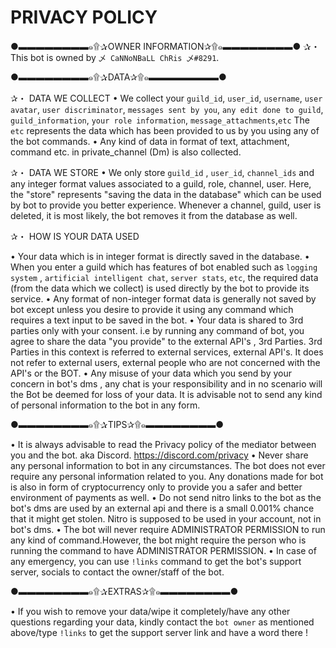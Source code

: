 # PRIVACY POLICY

●▬▬▬▬▬▬▬▬๑۩✰OWNER INFORMATION✰۩๑▬▬▬▬▬▬▬▬●
✰・ This bot is owned by `乄 CaNNoNBaLL ChRis 乄#8291`.

●▬▬▬▬▬▬▬▬๑۩✰DATA✰۩๑▬▬▬▬▬▬▬▬●

✰・ DATA WE COLLECT 
• We collect your `guild_id`, `user_id`, `username`, `user avatar`, `user discriminator`, `messages sent by you`, `any edit done to guild`, `guild_information`, `your role information`, `message_attachments`,`etc`
The `etc` represents the data which has been provided to us by you using any of the bot commands.
• Any kind of data in format of text, attachment, command etc. in private_channel (Dm) is also collected.

✰・ DATA WE STORE
• We only store `guild_id` , `user_id`, `channel_ids` and any integer format values associated to a guild, role, channel, user. 
Here, the "store" represents "saving the data in the database" which can be used by bot to provide you better experience.
Whenever a channel, guild, user is deleted, it is most likely, the bot removes it from the database as well. 

✰・ HOW IS YOUR DATA USED

• Your data which is in integer format is directly saved in the database. 
• When you enter a guild which has features of bot enabled such as `logging system` , `artificial intelligent chat`, `server stats`, `etc`, the required data (from the data which we collect) is used directly by the bot to provide its service. 
• Any format of non-integer format data is generally not saved by bot except unless you desire to provide it using any command which requires a text input to be saved in the bot.
• Your data is shared to 3rd parties only with your consent. i.e by running any command of bot, you agree to share the data "you provide" to the external API's , 3rd Parties.
3rd Parties in this context is referred to external services, external API's. It does not refer to external users, external people who are not concerned with the API's or the BOT.
• Any misuse of your data which you send by your concern in bot's dms , any chat is your responsibility and in no scenario will the Bot be deemed for loss of your data. It is advisable not to send any kind of personal information to the bot in any form.

●▬▬▬▬▬▬▬▬๑۩✰TIPS✰۩๑▬▬▬▬▬▬▬▬●

• It is always advisable to read the Privacy policy of the mediator between you and the bot. aka Discord. https://discord.com/privacy
• Never share any personal information to bot in any circumstances. The bot does not ever require any personal information related to you. Any donations made for bot is also in form of cryptocurrency only to provide you a safer and better environment of payments as well.
• Do not send nitro links to the bot as the bot's dms are used by an external api and there is a small 0.001% chance that it might get stolen. Nitro is supposed to be used in your account, not in bot's dms.
• The bot will never require ADMINISTRATOR PERMISSION to run any kind of command.However, the bot might require the person who is running the command to have ADMINISTRATOR PERMISSION.
• In case of any emergency, you can use `!links` command to get the bot's support server, socials to contact the owner/staff of the bot.

●▬▬▬▬▬▬▬▬๑۩✰EXTRAS✰۩๑▬▬▬▬▬▬▬▬●

• If you wish to remove your data/wipe it completely/have any other questions regarding your data, kindly contact the `bot owner` as mentioned above/type `!links` to get the support server link and have a word there !

